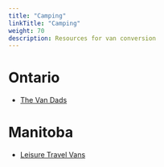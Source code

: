 ```yaml
---
title: "Camping"
linkTitle: "Camping"
weight: 70
description: Resources for van conversion
---
```


# Ontario

* [The Van Dads](https://thevandads.com/)

# Manitoba

* [Leisure Travel Vans](https://www.youtube.com/watch?v=6Zl8cjeC9AA)
